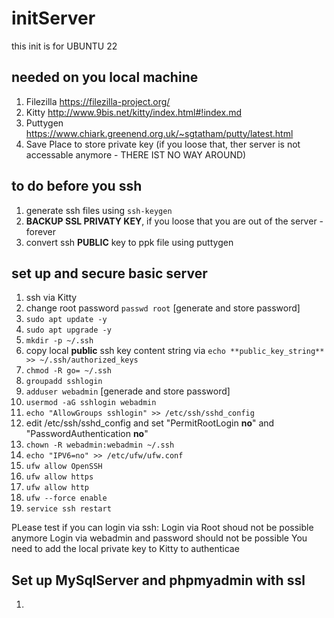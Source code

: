 # initServer

this init is for UBUNTU 22

## needed on you local machine
1. Filezilla https://filezilla-project.org/
2. Kitty http://www.9bis.net/kitty/index.html#!index.md 
3. Puttygen https://www.chiark.greenend.org.uk/~sgtatham/putty/latest.html
4. Save Place to store private key (if you loose that, ther server is not accessable anymore - THERE IST NO WAY AROUND)

## to do before you ssh
1. generate ssh files using ```ssh-keygen```
2. **BACKUP SSL PRIVATY KEY**, if you loose that you are out of the server - forever
3. convert ssh **PUBLIC** key to ppk file using puttygen




## set up and secure basic server
1. ssh via Kitty
2. change root password ```passwd root``` [generate and store password]
3. ```sudo apt update -y```
4. ```sudo apt upgrade -y```
5. ```mkdir -p ~/.ssh ```
6. copy local **public** ssh key content string via  ```echo **public_key_string** >> ~/.ssh/authorized_keys```
7. ```chmod -R go= ~/.ssh```
8. ```groupadd sshlogin```
9. ```adduser webadmin``` [generade and store password]
10. ```usermod -aG sshlogin webadmin```
11. ```echo "AllowGroups sshlogin" >> /etc/ssh/sshd_config```
12. edit /etc/ssh/sshd_config and set "PermitRootLogin **no**" and "PasswordAuthentication **no**"
13. ```chown -R webadmin:webadmin ~/.ssh```
14. ```echo "IPV6=no" >> /etc/ufw/ufw.conf```
15. ```ufw allow OpenSSH```
16. ```ufw allow https```
17. ```ufw allow http```
18. ```ufw --force enable```
19. ```service ssh restart```

PLease test if you can login via ssh:
Login via Root shoud not be possible anymore
Login via webadmin and password should not be possible
You need to add the local private key to Kitty to authenticae 

## Set up MySqlServer and phpmyadmin with ssl
1.









